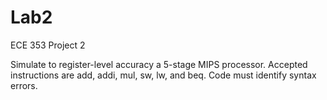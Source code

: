 # Lab2
ECE 353 Project 2

Simulate to register-level accuracy a 5-stage MIPS processor. Accepted instructions are add, addi, mul, sw, lw, and beq. Code must identify syntax errors.
